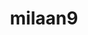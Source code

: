 ---
title: milaan9
github: https://github.com/milaan9
mode: dark
transition: 3s
archetype:
  - Little Bit of Everything
---